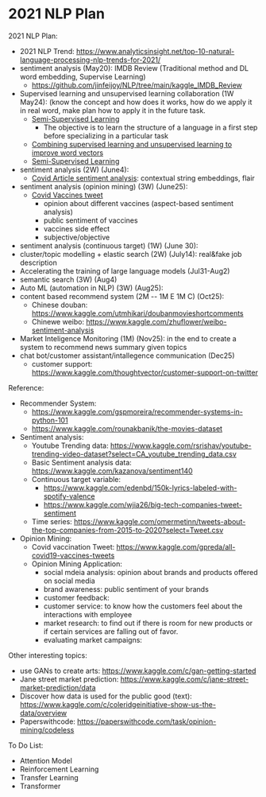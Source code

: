 # 2021 NLP Plan


2021 NLP Plan:
- 2021 NLP Trend: https://www.analyticsinsight.net/top-10-natural-language-processing-nlp-trends-for-2021/
- sentiment analysis (May20): IMDB Review (Traditional method and DL word embedding, Supervise Learning)
  - https://github.com/jinfeijoy/NLP/tree/main/kaggle_IMDB_Review 
- Supervised learning and unsupervised learning collaboration (1W May24): (know the concept and how does it works, how do we apply it in real word, make plan how to apply it in the future task.
  - [Semi-Supervised Learning](https://www.statworx.com/at/blog/5-types-of-machine-learning-algorithms-with-use-cases/#h-4-semi-supervised-learning)
      - The objective is to learn the structure of a language in a first step before specializing in a particular task
  - [Combining supervised learning and unsupervised learning to improve word vectors](https://towardsdatascience.com/combining-supervised-learning-and-unsupervised-learning-to-improve-word-vectors-d4dea84ec36b)
  - [Semi-Supervised Learning](https://algorithmia.com/blog/semi-supervised-learning)
- sentiment analysis (2W) (June4): 
  - [Covid Article sentiment analysis](https://www.kaggle.com/saurabhshahane/covid-19-online-articles): contextual string embeddings, flair
- sentiment analysis (opinion mining) (3W) (June25): 
  - [Covid Vaccines tweet](https://www.kaggle.com/gpreda/all-covid19-vaccines-tweets)
    - opinion about different vaccines (aspect-based sentiment analysis)
    - public sentiment of vaccines
    - vaccines side effect
    - subjective/objective
- sentiment analysis (continuous target) (1W) (June 30):
- cluster/topic modelling + elastic search (2W) (July14): real&fake job description
- Accelerating the training of large language models (Jul31-Aug2)
- semantic search (3W) (Aug4)
- Auto ML (automation in NLP) (3W) (Aug25): 
- content based recommend system (2M -- 1M E 1M C) (Oct25):
  - Chinese douban: https://www.kaggle.com/utmhikari/doubanmovieshortcomments
  - Chinewe weibo: https://www.kaggle.com/zhuflower/weibo-sentiment-analysis
- Market Inteligence Monitoring (1M) (Nov25): in the end to create a system to recommend news summary given topics
- chat bot/customer assistant/intallegence communication (Dec25)
  - customer support: https://www.kaggle.com/thoughtvector/customer-support-on-twitter


Reference:
- Recommender System: 
  - https://www.kaggle.com/gspmoreira/recommender-systems-in-python-101
  - https://www.kaggle.com/rounakbanik/the-movies-dataset
- Sentiment analysis:
  - Youtube Trending data: https://www.kaggle.com/rsrishav/youtube-trending-video-dataset?select=CA_youtube_trending_data.csv
  - Basic Sentiment analysis data: https://www.kaggle.com/kazanova/sentiment140 
  - Continuous target variable: 
    - https://www.kaggle.com/edenbd/150k-lyrics-labeled-with-spotify-valence
    - https://www.kaggle.com/wjia26/big-tech-companies-tweet-sentiment
  - Time series: https://www.kaggle.com/omermetinn/tweets-about-the-top-companies-from-2015-to-2020?select=Tweet.csv
- Opinion Mining: 
  - Covid vaccination Tweet: https://www.kaggle.com/gpreda/all-covid19-vaccines-tweets
  - Opinion Mining Application:
    - social mdeia analysis: opinion about brands and products offered on social media
    - brand awareness: public sentiment of your brands
    - customer feedback: 
    - customer service: to know how the customers feel about the interactions with employee
    - market research: to find out if there is room for new products or if certain services are falling out of favor.
    - evaluating market campaigns: 


Other interesting topics: 
- use GANs to create arts: https://www.kaggle.com/c/gan-getting-started
- Jane street market prediction: https://www.kaggle.com/c/jane-street-market-prediction/data
- Discover how data is used for the public good (text): https://www.kaggle.com/c/coleridgeinitiative-show-us-the-data/overview
- Paperswithcode: https://paperswithcode.com/task/opinion-mining/codeless

To Do List:
- Attention Model
- Reinforcement Learning 
- Transfer Learning
- Transformer 
